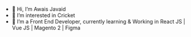 - 👋 Hi, I’m Awais Javaid
- 👀 I’m interested in Cricket
- 🌱 I’m a Front End Developer, currently learning & Working in React JS | Vue JS | Magento 2 | Figma

<!---
- 💞️ I’m looking to collaborate on ...
- 📫 How to reach me ...
--->

<!---
awais-javaid/awais-javaid is a ✨ special ✨ repository because its `README.md` (this file) appears on your GitHub profile.
You can click the Preview link to take a look at your changes.
--->
